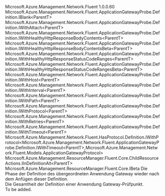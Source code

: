 <Type Name="IDefinition&lt;ParentT&gt;" FullName="Microsoft.Azure.Management.Network.Fluent.ApplicationGatewayProbe.Definition.IDefinition&lt;ParentT&gt;">
  <TypeSignature Language="C#" Value="public interface IDefinition&lt;ParentT&gt; : Microsoft.Azure.Management.Network.Fluent.ApplicationGatewayProbe.Definition.IBlank&lt;ParentT&gt;, Microsoft.Azure.Management.Network.Fluent.ApplicationGatewayProbe.Definition.IWithAttach&lt;ParentT&gt;, Microsoft.Azure.Management.Network.Fluent.ApplicationGatewayProbe.Definition.IWithHealthyHttpResponseBodyContents&lt;ParentT&gt;, Microsoft.Azure.Management.Network.Fluent.ApplicationGatewayProbe.Definition.IWithHealthyHttpResponseBodyContentsBeta&lt;ParentT&gt;, Microsoft.Azure.Management.Network.Fluent.ApplicationGatewayProbe.Definition.IWithHealthyHttpResponseStatusCodeRanges&lt;ParentT&gt;, Microsoft.Azure.Management.Network.Fluent.ApplicationGatewayProbe.Definition.IWithHealthyHttpResponseStatusCodeRangesBeta&lt;ParentT&gt;, Microsoft.Azure.Management.Network.Fluent.ApplicationGatewayProbe.Definition.IWithHost&lt;ParentT&gt;, Microsoft.Azure.Management.Network.Fluent.ApplicationGatewayProbe.Definition.IWithInterval&lt;ParentT&gt;, Microsoft.Azure.Management.Network.Fluent.ApplicationGatewayProbe.Definition.IWithPath&lt;ParentT&gt;, Microsoft.Azure.Management.Network.Fluent.ApplicationGatewayProbe.Definition.IWithProtocol&lt;ParentT&gt;, Microsoft.Azure.Management.Network.Fluent.ApplicationGatewayProbe.Definition.IWithRetries&lt;ParentT&gt;, Microsoft.Azure.Management.Network.Fluent.ApplicationGatewayProbe.Definition.IWithTimeout&lt;ParentT&gt;, Microsoft.Azure.Management.Network.Fluent.HasProtocol.Definition.IWithProtocol&lt;Microsoft.Azure.Management.Network.Fluent.ApplicationGatewayProbe.Definition.IWithTimeout&lt;ParentT&gt;,Microsoft.Azure.Management.Network.Fluent.Models.ApplicationGatewayProtocol&gt;, Microsoft.Azure.Management.ResourceManager.Fluent.Core.ChildResourceActions.IInDefinitionAlt&lt;ParentT&gt;, Microsoft.Azure.Management.ResourceManager.Fluent.Core.IBeta" />
  <TypeSignature Language="ILAsm" Value=".class public interface auto ansi abstract IDefinition`1&lt;ParentT&gt; implements class Microsoft.Azure.Management.Network.Fluent.ApplicationGatewayProbe.Definition.IBlank`1&lt;!ParentT&gt;, class Microsoft.Azure.Management.Network.Fluent.ApplicationGatewayProbe.Definition.IWithAttach`1&lt;!ParentT&gt;, class Microsoft.Azure.Management.Network.Fluent.ApplicationGatewayProbe.Definition.IWithHealthyHttpResponseBodyContents`1&lt;!ParentT&gt;, class Microsoft.Azure.Management.Network.Fluent.ApplicationGatewayProbe.Definition.IWithHealthyHttpResponseBodyContentsBeta`1&lt;!ParentT&gt;, class Microsoft.Azure.Management.Network.Fluent.ApplicationGatewayProbe.Definition.IWithHealthyHttpResponseStatusCodeRanges`1&lt;!ParentT&gt;, class Microsoft.Azure.Management.Network.Fluent.ApplicationGatewayProbe.Definition.IWithHealthyHttpResponseStatusCodeRangesBeta`1&lt;!ParentT&gt;, class Microsoft.Azure.Management.Network.Fluent.ApplicationGatewayProbe.Definition.IWithHost`1&lt;!ParentT&gt;, class Microsoft.Azure.Management.Network.Fluent.ApplicationGatewayProbe.Definition.IWithInterval`1&lt;!ParentT&gt;, class Microsoft.Azure.Management.Network.Fluent.ApplicationGatewayProbe.Definition.IWithPath`1&lt;!ParentT&gt;, class Microsoft.Azure.Management.Network.Fluent.ApplicationGatewayProbe.Definition.IWithProtocol`1&lt;!ParentT&gt;, class Microsoft.Azure.Management.Network.Fluent.ApplicationGatewayProbe.Definition.IWithRetries`1&lt;!ParentT&gt;, class Microsoft.Azure.Management.Network.Fluent.ApplicationGatewayProbe.Definition.IWithTimeout`1&lt;!ParentT&gt;, class Microsoft.Azure.Management.Network.Fluent.HasProtocol.Definition.IWithProtocol`2&lt;class Microsoft.Azure.Management.Network.Fluent.ApplicationGatewayProbe.Definition.IWithTimeout`1&lt;!ParentT&gt;, class Microsoft.Azure.Management.Network.Fluent.Models.ApplicationGatewayProtocol&gt;, class Microsoft.Azure.Management.ResourceManager.Fluent.Core.ChildResourceActions.IInDefinitionAlt`1&lt;!ParentT&gt;, class Microsoft.Azure.Management.ResourceManager.Fluent.Core.IBeta" />
  <TypeSignature Language="DocId" Value="T:Microsoft.Azure.Management.Network.Fluent.ApplicationGatewayProbe.Definition.IDefinition`1" />
  <TypeSignature Language="VB.NET" Value="Public Interface IDefinition(Of ParentT)&#xA;Implements IBeta, IBlank(Of ParentT), IInDefinitionAlt(Of ParentT), IWithAttach(Of ParentT), IWithHealthyHttpResponseBodyContents(Of ParentT), IWithHealthyHttpResponseBodyContentsBeta(Of ParentT), IWithHealthyHttpResponseStatusCodeRanges(Of ParentT), IWithHealthyHttpResponseStatusCodeRangesBeta(Of ParentT), IWithHost(Of ParentT), IWithInterval(Of ParentT), IWithPath(Of ParentT), IWithProtocol(Of IWithTimeout(Of ParentT), ApplicationGatewayProtocol), IWithProtocol(Of ParentT), IWithRetries(Of ParentT), IWithTimeout(Of ParentT)" />
  <TypeSignature Language="F#" Value="type IDefinition&lt;'ParentT&gt; = interface&#xA;    interface IBlank&lt;'ParentT&gt;&#xA;    interface IWithHost&lt;'ParentT&gt;&#xA;    interface IWithAttach&lt;'ParentT&gt;&#xA;    interface IInDefinitionAlt&lt;'ParentT&gt;&#xA;    interface IWithInterval&lt;'ParentT&gt;&#xA;    interface IWithRetries&lt;'ParentT&gt;&#xA;    interface IWithHealthyHttpResponseStatusCodeRanges&lt;'ParentT&gt;&#xA;    interface IWithHealthyHttpResponseStatusCodeRangesBeta&lt;'ParentT&gt;&#xA;    interface IBeta&#xA;    interface IWithHealthyHttpResponseBodyContents&lt;'ParentT&gt;&#xA;    interface IWithHealthyHttpResponseBodyContentsBeta&lt;'ParentT&gt;&#xA;    interface IWithProtocol&lt;'ParentT&gt;&#xA;    interface IWithProtocol&lt;IWithTimeout&lt;'ParentT&gt;, ApplicationGatewayProtocol&gt;&#xA;    interface IWithPath&lt;'ParentT&gt;&#xA;    interface IWithTimeout&lt;'ParentT&gt;" />
  <AssemblyInfo>
    <AssemblyName>Microsoft.Azure.Management.Network.Fluent</AssemblyName>
    <AssemblyVersion>1.0.0.60</AssemblyVersion>
  </AssemblyInfo>
  <TypeParameters>
    <TypeParameter Name="ParentT" />
  </TypeParameters>
  <Interfaces>
    <Interface>
      <InterfaceName>Microsoft.Azure.Management.Network.Fluent.ApplicationGatewayProbe.Definition.IBlank&lt;ParentT&gt;</InterfaceName>
    </Interface>
    <Interface>
      <InterfaceName>Microsoft.Azure.Management.Network.Fluent.ApplicationGatewayProbe.Definition.IWithAttach&lt;ParentT&gt;</InterfaceName>
    </Interface>
    <Interface>
      <InterfaceName>Microsoft.Azure.Management.Network.Fluent.ApplicationGatewayProbe.Definition.IWithHealthyHttpResponseBodyContents&lt;ParentT&gt;</InterfaceName>
    </Interface>
    <Interface>
      <InterfaceName>Microsoft.Azure.Management.Network.Fluent.ApplicationGatewayProbe.Definition.IWithHealthyHttpResponseBodyContentsBeta&lt;ParentT&gt;</InterfaceName>
    </Interface>
    <Interface>
      <InterfaceName>Microsoft.Azure.Management.Network.Fluent.ApplicationGatewayProbe.Definition.IWithHealthyHttpResponseStatusCodeRanges&lt;ParentT&gt;</InterfaceName>
    </Interface>
    <Interface>
      <InterfaceName>Microsoft.Azure.Management.Network.Fluent.ApplicationGatewayProbe.Definition.IWithHealthyHttpResponseStatusCodeRangesBeta&lt;ParentT&gt;</InterfaceName>
    </Interface>
    <Interface>
      <InterfaceName>Microsoft.Azure.Management.Network.Fluent.ApplicationGatewayProbe.Definition.IWithHost&lt;ParentT&gt;</InterfaceName>
    </Interface>
    <Interface>
      <InterfaceName>Microsoft.Azure.Management.Network.Fluent.ApplicationGatewayProbe.Definition.IWithInterval&lt;ParentT&gt;</InterfaceName>
    </Interface>
    <Interface>
      <InterfaceName>Microsoft.Azure.Management.Network.Fluent.ApplicationGatewayProbe.Definition.IWithPath&lt;ParentT&gt;</InterfaceName>
    </Interface>
    <Interface>
      <InterfaceName>Microsoft.Azure.Management.Network.Fluent.ApplicationGatewayProbe.Definition.IWithProtocol&lt;ParentT&gt;</InterfaceName>
    </Interface>
    <Interface>
      <InterfaceName>Microsoft.Azure.Management.Network.Fluent.ApplicationGatewayProbe.Definition.IWithRetries&lt;ParentT&gt;</InterfaceName>
    </Interface>
    <Interface>
      <InterfaceName>Microsoft.Azure.Management.Network.Fluent.ApplicationGatewayProbe.Definition.IWithTimeout&lt;ParentT&gt;</InterfaceName>
    </Interface>
    <Interface>
      <InterfaceName>Microsoft.Azure.Management.Network.Fluent.HasProtocol.Definition.IWithProtocol&lt;Microsoft.Azure.Management.Network.Fluent.ApplicationGatewayProbe.Definition.IWithTimeout&lt;ParentT&gt;,Microsoft.Azure.Management.Network.Fluent.Models.ApplicationGatewayProtocol&gt;</InterfaceName>
    </Interface>
    <Interface>
      <InterfaceName>Microsoft.Azure.Management.ResourceManager.Fluent.Core.ChildResourceActions.IInDefinitionAlt&lt;ParentT&gt;</InterfaceName>
    </Interface>
    <Interface>
      <InterfaceName>Microsoft.Azure.Management.ResourceManager.Fluent.Core.IBeta</InterfaceName>
    </Interface>
  </Interfaces>
  <Docs>
    <typeparam name="ParentT">Die Phase der Definition des übergeordneten Anwendung Gateway wieder nach dem Anfügen dieser Definition.</typeparam>
    <summary>
            Die Gesamtheit der Definition einer Anwendung Gateway-Prüfpunkt.
            </summary>
    <remarks>To be added.</remarks>
  </Docs>
  <Members />
</Type>